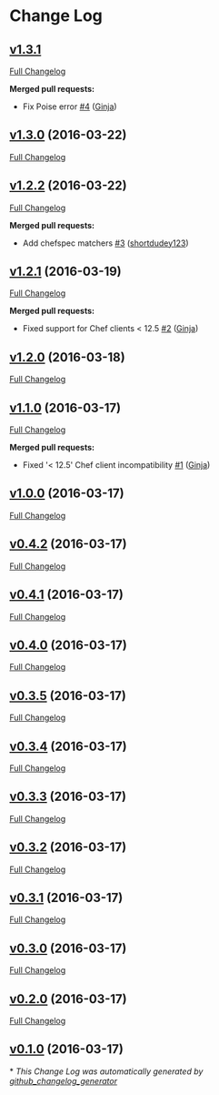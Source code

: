 # Change Log

## [v1.3.1](https://github.com/johnbellone/rubyzip-cookbook/tree/v1.3.1)

[Full Changelog](https://github.com/johnbellone/rubyzip-cookbook/compare/v1.3.0...v1.3.1)

**Merged pull requests:**

- Fix Poise error [\#4](https://github.com/johnbellone/rubyzip-cookbook/pull/4) ([Ginja](https://github.com/Ginja))

## [v1.3.0](https://github.com/johnbellone/rubyzip-cookbook/tree/v1.3.0) (2016-03-22)
[Full Changelog](https://github.com/johnbellone/rubyzip-cookbook/compare/v1.2.2...v1.3.0)

## [v1.2.2](https://github.com/johnbellone/rubyzip-cookbook/tree/v1.2.2) (2016-03-22)
[Full Changelog](https://github.com/johnbellone/rubyzip-cookbook/compare/v1.2.1...v1.2.2)

**Merged pull requests:**

- Add chefspec matchers [\#3](https://github.com/johnbellone/rubyzip-cookbook/pull/3) ([shortdudey123](https://github.com/shortdudey123))

## [v1.2.1](https://github.com/johnbellone/rubyzip-cookbook/tree/v1.2.1) (2016-03-19)
[Full Changelog](https://github.com/johnbellone/rubyzip-cookbook/compare/v1.2.0...v1.2.1)

**Merged pull requests:**

- Fixed support for Chef clients \< 12.5 [\#2](https://github.com/johnbellone/rubyzip-cookbook/pull/2) ([Ginja](https://github.com/Ginja))

## [v1.2.0](https://github.com/johnbellone/rubyzip-cookbook/tree/v1.2.0) (2016-03-18)
[Full Changelog](https://github.com/johnbellone/rubyzip-cookbook/compare/v1.1.0...v1.2.0)

## [v1.1.0](https://github.com/johnbellone/rubyzip-cookbook/tree/v1.1.0) (2016-03-17)
[Full Changelog](https://github.com/johnbellone/rubyzip-cookbook/compare/v1.0.0...v1.1.0)

**Merged pull requests:**

- Fixed '\< 12.5' Chef client incompatibility [\#1](https://github.com/johnbellone/rubyzip-cookbook/pull/1) ([Ginja](https://github.com/Ginja))

## [v1.0.0](https://github.com/johnbellone/rubyzip-cookbook/tree/v1.0.0) (2016-03-17)
[Full Changelog](https://github.com/johnbellone/rubyzip-cookbook/compare/v0.4.2...v1.0.0)

## [v0.4.2](https://github.com/johnbellone/rubyzip-cookbook/tree/v0.4.2) (2016-03-17)
[Full Changelog](https://github.com/johnbellone/rubyzip-cookbook/compare/v0.4.1...v0.4.2)

## [v0.4.1](https://github.com/johnbellone/rubyzip-cookbook/tree/v0.4.1) (2016-03-17)
[Full Changelog](https://github.com/johnbellone/rubyzip-cookbook/compare/v0.4.0...v0.4.1)

## [v0.4.0](https://github.com/johnbellone/rubyzip-cookbook/tree/v0.4.0) (2016-03-17)
[Full Changelog](https://github.com/johnbellone/rubyzip-cookbook/compare/v0.3.5...v0.4.0)

## [v0.3.5](https://github.com/johnbellone/rubyzip-cookbook/tree/v0.3.5) (2016-03-17)
[Full Changelog](https://github.com/johnbellone/rubyzip-cookbook/compare/v0.3.4...v0.3.5)

## [v0.3.4](https://github.com/johnbellone/rubyzip-cookbook/tree/v0.3.4) (2016-03-17)
[Full Changelog](https://github.com/johnbellone/rubyzip-cookbook/compare/v0.3.3...v0.3.4)

## [v0.3.3](https://github.com/johnbellone/rubyzip-cookbook/tree/v0.3.3) (2016-03-17)
[Full Changelog](https://github.com/johnbellone/rubyzip-cookbook/compare/v0.3.2...v0.3.3)

## [v0.3.2](https://github.com/johnbellone/rubyzip-cookbook/tree/v0.3.2) (2016-03-17)
[Full Changelog](https://github.com/johnbellone/rubyzip-cookbook/compare/v0.3.1...v0.3.2)

## [v0.3.1](https://github.com/johnbellone/rubyzip-cookbook/tree/v0.3.1) (2016-03-17)
[Full Changelog](https://github.com/johnbellone/rubyzip-cookbook/compare/v0.3.0...v0.3.1)

## [v0.3.0](https://github.com/johnbellone/rubyzip-cookbook/tree/v0.3.0) (2016-03-17)
[Full Changelog](https://github.com/johnbellone/rubyzip-cookbook/compare/v0.2.0...v0.3.0)

## [v0.2.0](https://github.com/johnbellone/rubyzip-cookbook/tree/v0.2.0) (2016-03-17)
[Full Changelog](https://github.com/johnbellone/rubyzip-cookbook/compare/v0.1.0...v0.2.0)

## [v0.1.0](https://github.com/johnbellone/rubyzip-cookbook/tree/v0.1.0) (2016-03-17)


\* *This Change Log was automatically generated by [github_changelog_generator](https://github.com/skywinder/Github-Changelog-Generator)*
